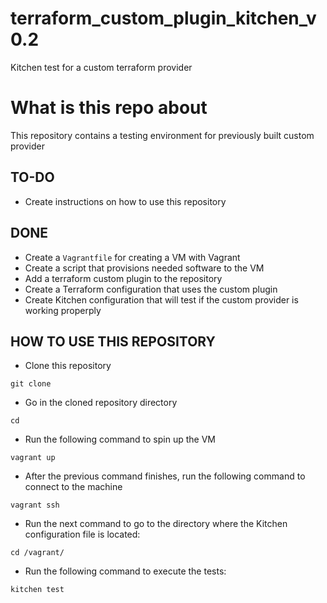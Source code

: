 # terraform_custom_plugin_kitchen_v0.2

Kitchen test for a custom terraform provider


# What is this repo about

This repository contains a testing environment for previously built custom provider



## TO-DO

- Create instructions on how to use this repository

## DONE

- Create a ```Vagrantfile``` for creating a VM with Vagrant
- Create a script that provisions needed software to the VM
- Add a terraform custom plugin to the repository
- Create a Terraform configuration that uses the custom plugin
- Create Kitchen configuration that will test if the custom provider is working properply



## HOW TO USE THIS REPOSITORY

- Clone this repository

```
git clone 
```

- Go in the cloned repository directory

```
cd 
```

- Run the following command to spin up the VM

```
vagrant up
```

- After the previous command finishes, run the following command to connect to the machine

```
vagrant ssh
```

- Run the next command to go to the directory where the Kitchen configuration file is located:

```
cd /vagrant/
```

- Run the following command to execute the tests: 

```
kitchen test
```
